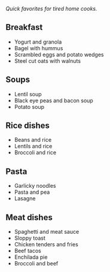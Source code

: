 _Quick favorites for tired home cooks._

## Breakfast
* Yogurt and granola
* Bagel with hummus
* Scrambled eggs and potato wedges
* Steel cut oats with walnuts

## Soups
* Lentil soup
* Black eye peas and bacon soup
* Potato soup

## Rice dishes
* Beans and rice
* Lentils and rice
* Broccoli and rice

## Pasta
* Garlicky noodles
* Pasta and pea
* Lasagne

## Meat dishes
* Spaghetti and meat sauce
* Sloppy toast
* Chicken tenders and fries
* Beef tacos
* Enchilada pie
* Broccoli and beef

